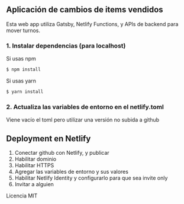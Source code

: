 ## Aplicación de cambios de items vendidos

Esta web app utiliza Gatsby, Netlify Functions, y APIs de backend para mover turnos.

### 1. Instalar dependencias (para localhost)

Si usas npm

```bash
$ npm install
```

Si usas yarn

```bash
$ yarn install
```

### 2. Actualiza las variables de entorno en el netlify.toml

Viene vacío el toml pero utilizar una versión no subida a github

## Deployment en Netlify

1. Conectar github con Netlify, y publicar
2. Habilitar dominio
3. Habilitar HTTPS
4. Agregar las variables de entorno y sus valores
5. Habilitar Netlify Identity y configurarlo para que sea invite only
6. Invitar a alguien

Licencia MIT



